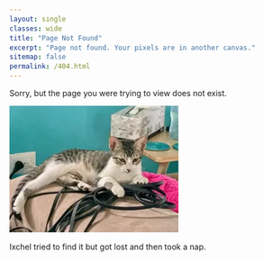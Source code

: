 ```yaml
---
layout: single
classes: wide
title: "Page Not Found"
excerpt: "Page not found. Your pixels are in another canvas."
sitemap: false
permalink: /404.html
---
```


Sorry, but the page you were trying to view does not exist.

![Ixchel my cat](/assets/images/404.webp)

Ixchel tried to find it but got lost and then took a nap.